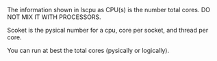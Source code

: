 The information shown in lscpu as 
CPU(s) is the number total cores. DO NOT MIX IT WITH PROCESSORS.

Scoket is the pysical number for a cpu, core per socket, and thread per core.

You can run at best the total cores (pysically or logically).